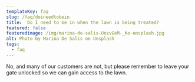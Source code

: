 ```yaml
---
templateKey: faq
slug: /faq/doineedtobein
title:  Do I need to be in when the lawn is being treated?
featured: false
featuredimage: /img/marina-de-salis-UozvGeM-_Ko-unsplash.jpg
alt: Photo by Marina De Salis on Unsplash
tags:
  - faq
---
```


No, and many of our customers are not, but please remember to leave your gate unlocked so we can gain access to the lawn.